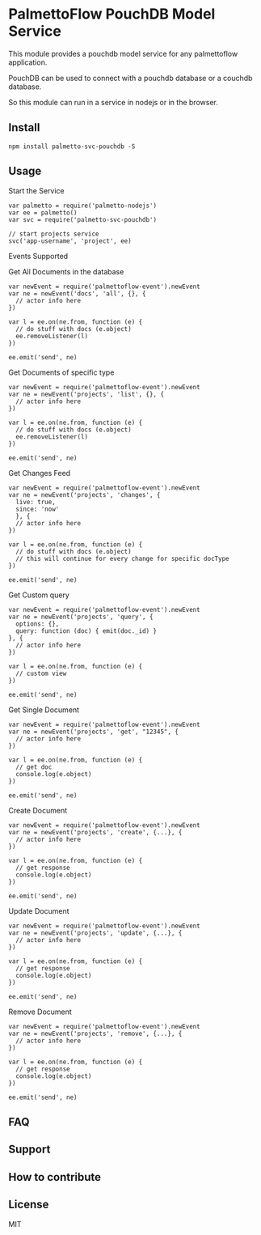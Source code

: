 # PalmettoFlow PouchDB Model Service

This module provides a pouchdb model service for any
palmettoflow application.

PouchDB can be used to connect with a pouchdb database or a couchdb database.

So this module can run in a service in nodejs or in the browser.

## Install

```
npm install palmetto-svc-pouchdb -S
```

## Usage

Start the Service

```
var palmetto = require('palmetto-nodejs')
var ee = palmetto()
var svc = require('palmetto-svc-pouchdb')

// start projects service
svc('app-username', 'project', ee)
```

Events Supported

Get All Documents in the database

```
var newEvent = require('palmettoflow-event').newEvent
var ne = newEvent('docs', 'all', {}, {
  // actor info here
})

var l = ee.on(ne.from, function (e) {
  // do stuff with docs (e.object)
  ee.removeListener(l)  
})

ee.emit('send', ne)

```

Get Documents of specific type

```
var newEvent = require('palmettoflow-event').newEvent
var ne = newEvent('projects', 'list', {}, {
  // actor info here
})

var l = ee.on(ne.from, function (e) {
  // do stuff with docs (e.object)
  ee.removeListener(l)  
})

ee.emit('send', ne)

```


Get Changes Feed

```
var newEvent = require('palmettoflow-event').newEvent
var ne = newEvent('projects', 'changes', {
  live: true,
  since: 'now'
  }, {
  // actor info here
})

var l = ee.on(ne.from, function (e) {
  // do stuff with docs (e.object)
  // this will continue for every change for specific docType  
})

ee.emit('send', ne)

```


Get Custom query

```
var newEvent = require('palmettoflow-event').newEvent
var ne = newEvent('projects', 'query', {
  options: {},
  query: function (doc) { emit(doc._id) }
}, {
  // actor info here
})

var l = ee.on(ne.from, function (e) {
  // custom view
})

ee.emit('send', ne)
```

Get Single Document


```
var newEvent = require('palmettoflow-event').newEvent
var ne = newEvent('projects', 'get', "12345", {
  // actor info here
})

var l = ee.on(ne.from, function (e) {
  // get doc
  console.log(e.object)
})

ee.emit('send', ne)
```

Create Document

```
var newEvent = require('palmettoflow-event').newEvent
var ne = newEvent('projects', 'create', {...}, {
  // actor info here
})

var l = ee.on(ne.from, function (e) {
  // get response
  console.log(e.object)
})

ee.emit('send', ne)
```

Update Document

```
var newEvent = require('palmettoflow-event').newEvent
var ne = newEvent('projects', 'update', {...}, {
  // actor info here
})

var l = ee.on(ne.from, function (e) {
  // get response
  console.log(e.object)
})

ee.emit('send', ne)
```


Remove Document

```
var newEvent = require('palmettoflow-event').newEvent
var ne = newEvent('projects', 'remove', {...}, {
  // actor info here
})

var l = ee.on(ne.from, function (e) {
  // get response
  console.log(e.object)
})

ee.emit('send', ne)
```



## FAQ

## Support

## How to contribute

## License

MIT
